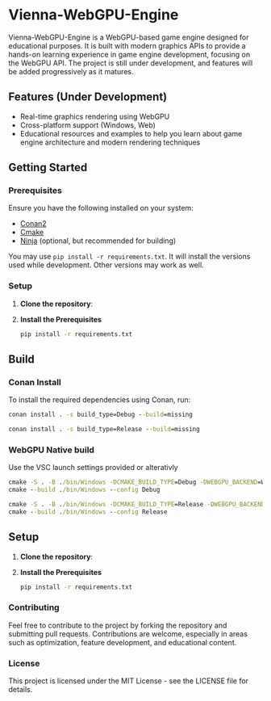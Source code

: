 # Vienna-WebGPU-Engine

Vienna-WebGPU-Engine is a WebGPU-based game engine designed for educational purposes. It is built with modern graphics APIs to provide a hands-on learning experience in game engine development, focusing on the WebGPU API. The project is still under development, and features will be added progressively as it matures.

## Features (Under Development)

- Real-time graphics rendering using WebGPU
- Cross-platform support (Windows, Web)
- Educational resources and examples to help you learn about game engine architecture and modern rendering techniques

## Getting Started

### Prerequisites

Ensure you have the following installed on your system:

- [Conan2](https://docs.conan.io/2/reference/commands/install.html)
- [Cmake](https://cmake.org/download/)
- [Ninja](https://ninja-build.org/) (optional, but recommended for building)

You may use `pip install -r requirements.txt`. It will install the versions used while development. Other versions may work as well.

### Setup

1. **Clone the repository**:

2. **Install the Prerequisites**
    ```sh
    pip install -r requirements.txt
    ```

## Build

### Conan Install

To install the required dependencies using Conan, run:

```cmd
conan install . -s build_type=Debug --build=missing

conan install . -s build_type=Release --build=missing
```

### WebGPU Native build

Use the VSC launch settings provided or alterativly 

```cmd
cmake -S . -B ./bin/Windows -DCMAKE_BUILD_TYPE=Debug -DWEBGPU_BACKEND=WGPU -DWEBGPU_BUILD_FROM_SOURCE=OFF
cmake --build ./bin/Windows --config Debug

cmake -S . -B ./bin/Windows -DCMAKE_BUILD_TYPE=Release -DWEBGPU_BACKEND=WGPU -DWEBGPU_BUILD_FROM_SOURCE=OFF
cmake --build ./bin/Windows --config Release
```

## Setup

1. **Clone the repository**:

2. **Install the Prerequisites**
    ```sh
    pip install -r requirements.txt
    ```

### Contributing
Feel free to contribute to the project by forking the repository and submitting pull requests. Contributions are welcome, especially in areas such as optimization, feature development, and educational content.

### License
This project is licensed under the MIT License - see the LICENSE file for details.

